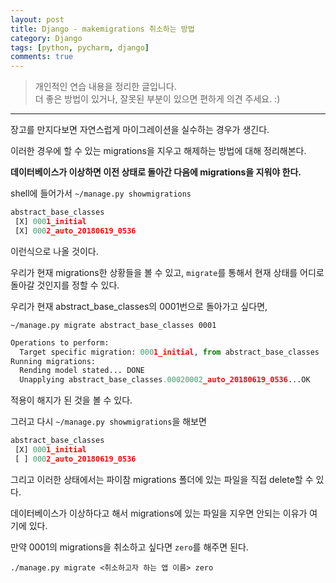 ```yaml
---
layout: post
title: Django - makemigrations 취소하는 방법
category: Django
tags: [python, pycharm, django]
comments: true
---
```


> 개인적인 연습 내용을 정리한 글입니다.      
> 더 좋은 방법이 있거나, 잘못된 부분이 있으면 편하게 의견 주세요. :)

<hr>

장고를 만지다보면 자연스럽게 마이그레이션을 실수하는 경우가 생긴다.

이러한 경우에 할 수 있는 migrations을 지우고 해제하는 방법에 대해 정리해본다.

**데이터베이스가 이상하면 이전 상태로 돌아간 다음에 migrations을 지워야 한다.**

shell에 들어가서 `~/manage.py showmigrations`

```python
abstract_base_classes
 [X] 0001_initial
 [X] 0002_auto_20180619_0536
```
이런식으로 나올 것이다.

우리가 현재 migrations한 상황들을 볼 수 있고, `migrate`를 통해서 현재 상태를 어디로 돌아갈 것인지를 정할 수 있다.

우리가 현재 abstract_base_classes의 0001번으로 돌아가고 싶다면,

`~/manage.py migrate abstract_base_classes 0001`

```python
Operations to perform:
  Target specific migration: 0001_initial, from abstract_base_classes
Running migrations:
  Rending model stated... DONE
  Unapplying abstract_base_classes.00020002_auto_20180619_0536...OK
```
적용이 해지가 된 것을 볼 수 있다.

그러고 다시 `~/manage.py showmigrations`을 해보면
```python
abstract_base_classes
 [X] 0001_initial
 [ ] 0002_auto_20180619_0536
```
그리고 이러한 상태에서는 파이참 migrations 폴더에 있는 파일을 직접 delete할 수 있다.

데이터베이스가 이상하다고 해서 migrations에 있는 파일을 지우면 안되는 이유가 여기에 있다.


만약 0001의 migrations을 취소하고 싶다면 `zero`를 해주면 된다.

```
./manage.py migrate <취소하고자 하는 앱 이름> zero
```
